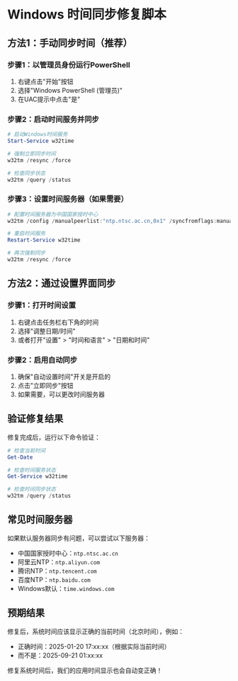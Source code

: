 # Windows 时间同步修复脚本

## 方法1：手动同步时间（推荐）

### 步骤1：以管理员身份运行PowerShell
1. 右键点击"开始"按钮
2. 选择"Windows PowerShell (管理员)"
3. 在UAC提示中点击"是"

### 步骤2：启动时间服务并同步
```powershell
# 启动Windows时间服务
Start-Service w32time

# 强制立即同步时间
w32tm /resync /force

# 检查同步状态
w32tm /query /status
```

### 步骤3：设置时间服务器（如果需要）
```powershell
# 配置时间服务器为中国国家授时中心
w32tm /config /manualpeerlist:"ntp.ntsc.ac.cn,0x1" /syncfromflags:manual

# 重启时间服务
Restart-Service w32time

# 再次强制同步
w32tm /resync /force
```

## 方法2：通过设置界面同步

### 步骤1：打开时间设置
1. 右键点击任务栏右下角的时间
2. 选择"调整日期/时间"
3. 或者打开"设置" > "时间和语言" > "日期和时间"

### 步骤2：启用自动同步
1. 确保"自动设置时间"开关是开启的
2. 点击"立即同步"按钮
3. 如果需要，可以更改时间服务器

## 验证修复结果

修复完成后，运行以下命令验证：

```powershell
# 检查当前时间
Get-Date

# 检查时间服务状态
Get-Service w32time

# 检查时间同步状态
w32tm /query /status
```

## 常见时间服务器

如果默认服务器同步有问题，可以尝试以下服务器：

- 中国国家授时中心：`ntp.ntsc.ac.cn`
- 阿里云NTP：`ntp.aliyun.com`
- 腾讯NTP：`ntp.tencent.com`
- 百度NTP：`ntp.baidu.com`
- Windows默认：`time.windows.com`

## 预期结果

修复后，系统时间应该显示正确的当前时间（北京时间），例如：
- 正确时间：2025-01-20 17:xx:xx（根据实际当前时间）
- 而不是：2025-09-21 01:xx:xx

修复系统时间后，我们的应用时间显示也会自动变正确！